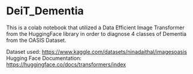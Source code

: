 # DeiT_Dementia
This is a colab notebook that utilized a Data Efficient Image Transformer from the HuggingFace library in order to diagnose 4 classes of Dementia from the OASIS Dataset.  

Dataset used: https://www.kaggle.com/datasets/ninadaithal/imagesoasis
Hugging Face Documentation: https://huggingface.co/docs/transformers/index
